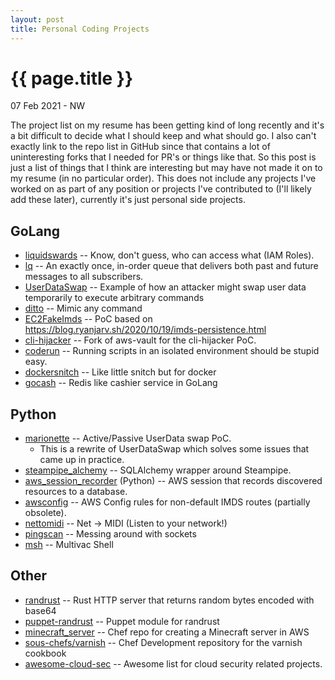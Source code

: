 ```yaml
---
layout: post
title: Personal Coding Projects
---
```


{{ page.title }}
================

<p class="meta">07 Feb 2021 - NW</p>

The project list on my resume has been getting kind of long recently and it's a bit difficult to decide
what I should keep and what should go. I also can't exactly link to the repo list in GitHub since
that contains a lot of uninteresting forks that I needed for PR's or things like that. So this post is
just a list of things that I think are interesting but may have not made it on to my resume (in no
particular order). This does not include any projects I've worked on as part of any position or projects
I've contributed to (I'll likely add these later), currently it's just personal side projects.

## GoLang

* [liquidswards](https://github.com/RyanJarv/liquidswards) -- Know, don't guess, who can access what (IAM Roles).
* [lq](https://github.com/RyanJarv/lq) -- An exactly once, in-order queue that delivers both past and future messages to all subscribers.
* [UserDataSwap](https://github.com/RyanJarv/UserDataSwap) -- Example of how an attacker might swap user data temporarily to execute arbitrary commands
* [ditto](https://github.com/RyanJarv/ditto) -- Mimic any command
* [EC2FakeImds](https://github.com/RyanJarv/EC2FakeImds) -- PoC based on https://blog.ryanjarv.sh/2020/10/19/imds-persistence.html
* [cli-hijacker](https://github.com/RyanJarv/cli-hijacker) -- Fork of aws-vault for the cli-hijacker PoC.
* [coderun](https://github.com/RyanJarv/coderun) -- Running scripts in an isolated environment should be stupid easy.
* [dockersnitch](https://github.com/RyanJarv/dockersnitch) -- Like little snitch but for docker
* [gocash](https://github.com/RyanJarv/gocash) -- Redis like cashier service in GoLang

## Python
* [marionette](https://github.com/RyanJarv/marionette) -- Active/Passive UserData swap PoC.
  * This is a rewrite of UserDataSwap which solves some issues that came up in practice.
* [steampipe_alchemy](https://github.com/RyanJarv/steampipe_alchemy) -- SQLAlchemy wrapper around Steampipe.
* [aws_session_recorder](https://github.com/RyanJarv/aws_session_recorder) (Python) -- AWS session that records discovered resources to a database.
* [awsconfig](https://github.com/RyanJarv/awsconfig) -- AWS Config rules for non-default IMDS routes (partially obsolete).
* [nettomidi](https://github.com/RyanJarv/nettomidi) -- Net -> MIDI (Listen to your network!)
* [pingscan](https://github.com/RyanJarv/pingscan/blob/master/pingscan.py) -- Messing around with sockets
* [msh](https://github.com/RyanJarv/msh) -- Multivac Shell

## Other
* [randrust](https://github.com/RyanJarv/randrust) -- Rust HTTP server that returns random bytes encoded with base64
* [puppet-randrust](https://github.com/RyanJarv/puppet-randrust) -- Puppet module for randrust
* [minecraft_server](https://github.com/RyanJarv/minecraft_server) -- Chef repo for creating a Minecraft server in AWS
* [sous-chefs/varnish](https://github.com/sous-chefs/varnish) -- Chef Development repository for the varnish cookbook
* [awesome-cloud-sec](https://github.com/RyanJarv/awesome-cloud-sec) -- Awesome list for cloud security related projects.




